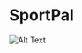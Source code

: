 # SportPal
![Alt Text]([URL](https://github.com/kaoutharBousbaa1/SportPal/blob/main/Nouveau%20projet%20(17).png)https://github.com/kaoutharBousbaa1/SportPal/blob/main/Nouveau%20projet%20(17).png)
